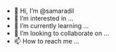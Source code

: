 - 👋 Hi, I’m @samaradil
- 👀 I’m interested in ...
- 🌱 I’m currently learning ...
- 💞️ I’m looking to collaborate on ...
- 📫 How to reach me ...

<!---
samaradil/samaradil is a ✨ special ✨ repository because its `README.md` (this file) appears on your GitHub profile.
You can click the Preview link to take a look at your changes.
--->
